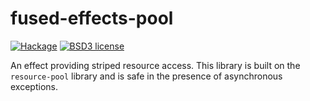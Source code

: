 # fused-effects-pool

[![Hackage](https://img.shields.io/hackage/v/fused-effects-pool.svg?logo=haskell)](https://hackage.haskell.org/package/fused-effects-pool)
[![BSD3 license](https://img.shields.io/badge/license-BSD3-blue.svg)](LICENSE)

An effect providing striped resource access. This library is built on the `resource-pool` library and is safe in the presence of asynchronous exceptions.

